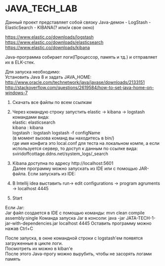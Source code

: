 # JAVA_TECH_LAB

Данный проект представляет собой связку
Java-демон  -   LogStash    -   ElasticSearch   -   KIBANA(? или/и свое окно)

https://www.elastic.co/downloads/logstash  
https://www.elastic.co/downloads/elasticsearch  
https://www.elastic.co/downloads/kibana

Java-программа собирает логи(Процессор, память и тд.) и отправляет их в ELK-стек.

Для запуска необходимо:  
Установить Java 8 и задать JAVA_HOME:  
http://www.oracle.com/technetwork/java/javase/downloads/2133151  
http://stackoverflow.com/questions/2619584/how-to-set-java-home-on-windows-7  
  
1) Скачать все файлы по всем ссылкам  
2) Через командую строку запустить elastic -> kibana -> logstash командами вида:  
elastic:      elasticsearch    
kibana :      kibana  
logstash :    logstash logstash -f configName  
(в момент вызова команд вы находитесь в bin/)  
где имя конфига это local.conf для теста на локальном компе, а если используется сервер, то доступ к данным по ссылке вида:  
sviridoffcottage.ddns.net/system_logs/_search  

3) Kibana доступна по адресу http://localhost:5601  
Далее программу можно запускать из IDE или с помощью JAR-файла.
Если запускать из IDE:  
4) В Intellij idea выставить run-> edit configurations -> program agruments -> localhost 4445  
5) Start  
  
Если Jar:  
Jar файл создается в IDE с помощью команды:
mvn clean compile assembly:single
Команда запуска Jar в консоли:
java -jar JATA-TECH-1-jar-with-dependencies.jar localhost 4445
Оставить программу можно нажав Ctrl+C
  
После запуска, в окне командной строки с logstash'eм появятся загруженные в цикле логи.  
Посмотреть их можно в kiban'e  
После этого Java-прогу можно вырубить, чтобы не засорять логами память  

